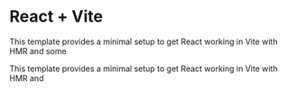 # React + Vite

This template provides a minimal setup to get React working in Vite with HMR and some 

This template provides a minimal setup to get React working in Vite with HMR and 